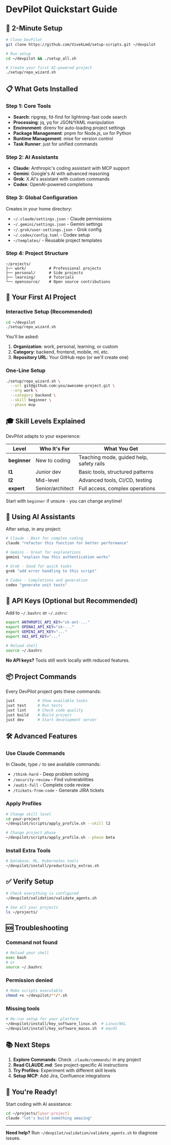 # DevPilot Quickstart Guide

## 🚀 2-Minute Setup

```bash
# Clone DevPilot
git clone https://github.com/VivekLmd/setup-scripts.git ~/devpilot

# Run setup
cd ~/devpilot && ./setup_all.sh

# Create your first AI-powered project
./setup/repo_wizard.sh
```

## 📋 What Gets Installed

### Step 1: Core Tools
- **Search**: ripgrep, fd-find for lightning-fast code search
- **Processing**: jq, yq for JSON/YAML manipulation
- **Environment**: direnv for auto-loading project settings
- **Package Management**: pnpm for Node.js, uv for Python
- **Runtime Management**: mise for version control
- **Task Runner**: just for unified commands

### Step 2: AI Assistants
- **Claude**: Anthropic's coding assistant with MCP support
- **Gemini**: Google's AI with advanced reasoning
- **Grok**: X.AI's assistant with custom commands
- **Codex**: OpenAI-powered completions

### Step 3: Global Configuration
Creates in your home directory:
- `~/.claude/settings.json` - Claude permissions
- `~/.gemini/settings.json` - Gemini settings
- `~/.grok/user-settings.json` - Grok config
- `~/.codex/config.toml` - Codex setup
- `~/templates/` - Reusable project templates

### Step 4: Project Structure
```
~/projects/
├── work/          # Professional projects
├── personal/      # Side projects
├── learning/      # Tutorials
└── opensource/    # Open source contributions
```

## 🎯 Your First AI Project

### Interactive Setup (Recommended)
```bash
cd ~/devpilot
./setup/repo_wizard.sh
```

You'll be asked:
1. **Organization**: work, personal, learning, or custom
2. **Category**: backend, frontend, mobile, ml, etc.
3. **Repository URL**: Your GitHub repo (or we'll create one)

### One-Line Setup
```bash
./setup/repo_wizard.sh \
  --url git@github.com:you/awesome-project.git \
  --org work \
  --category backend \
  --skill beginner \
  --phase mvp
```

## 🎓 Skill Levels Explained

DevPilot adapts to your experience:

| Level | Who It's For | What You Get |
|-------|-------------|--------------|
| **beginner** | New to coding | Teaching mode, guided help, safety rails |
| **l1** | Junior dev | Basic tools, structured patterns |
| **l2** | Mid-level | Advanced tools, CI/CD, testing |
| **expert** | Senior/architect | Full access, complex operations |

Start with `beginner` if unsure - you can change anytime!

## 🤖 Using AI Assistants

After setup, in any project:

```bash
# Claude - Best for complex coding
claude "refactor this function for better performance"

# Gemini - Great for explanations
gemini "explain how this authentication works"

# Grok - Good for quick tasks
grok "add error handling to this script"

# Codex - Completions and generation
codex "generate unit tests"
```

## 🔑 API Keys (Optional but Recommended)

Add to `~/.bashrc` or `~/.zshrc`:

```bash
export ANTHROPIC_API_KEY="sk-ant-..."
export OPENAI_API_KEY="sk-..."
export GEMINI_API_KEY="..."
export XAI_API_KEY="..."

# Reload shell
source ~/.bashrc
```

**No API keys?** Tools still work locally with reduced features.

## 📦 Project Commands

Every DevPilot project gets these commands:

```bash
just          # Show available tasks
just test     # Run tests
just lint     # Check code quality
just build    # Build project
just dev      # Start development server
```

## 🛠️ Advanced Features

### Use Claude Commands
In Claude, type `/` to see available commands:
- `/think-hard` - Deep problem solving
- `/security-review` - Find vulnerabilities
- `/audit-full` - Complete code review
- `/tickets-from-code` - Generate JIRA tickets

### Apply Profiles
```bash
# Change skill level
cd your-project
~/devpilot/scripts/apply_profile.sh --skill l2

# Change project phase
~/devpilot/scripts/apply_profile.sh --phase beta
```

### Install Extra Tools
```bash
# Database, ML, Kubernetes tools
~/devpilot/install/productivity_extras.sh
```

## ✅ Verify Setup

```bash
# Check everything is configured
~/devpilot/validation/validate_agents.sh

# See all your projects
ls ~/projects/
```

## 🆘 Troubleshooting

### Command not found
```bash
# Reload your shell
exec bash
# or
source ~/.bashrc
```

### Permission denied
```bash
# Make scripts executable
chmod +x ~/devpilot/**/*.sh
```

### Missing tools
```bash
# Re-run setup for your platform
~/devpilot/install/key_software_linux.sh  # Linux/WSL
~/devpilot/install/key_software_macos.sh  # macOS
```

## 📚 Next Steps

1. **Explore Commands**: Check `.claude/commands/` in any project
2. **Read CLAUDE.md**: See project-specific AI instructions
3. **Try Profiles**: Experiment with different skill levels
4. **Setup MCP**: Add Jira, Confluence integrations

## 🎉 You're Ready!

Start coding with AI assistance:
```bash
cd ~/projects/[your-project]
claude "let's build something amazing"
```

---

**Need help?** Run `~/devpilot/validation/validate_agents.sh` to diagnose issues.
